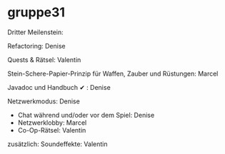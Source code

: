 gruppe31
========

Dritter Meilenstein:

Refactoring: Denise

Quests & Rätsel: Valentin

Stein-Schere-Papier-Prinzip für Waffen, Zauber und Rüstungen: Marcel

Javadoc und Handbuch ✔ : Denise

Netzwerkmodus: Denise
  - Chat während und/oder vor dem Spiel: Denise
  - Netzwerklobby: Marcel
  - Co-Op-Rätsel: Valentin

zusätzlich: 
Soundeffekte: Valentin









